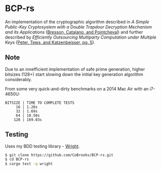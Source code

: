 # BCP-rs

An implementation of the cryptographic algorithm described in 
*A Simple Public-Key Cryptosystem with a Double Trapdoor Decryption 
Mechanism and its Applications* 
([Bresson, Catalano, and Pointcheval](https://iacr.org/archive/asiacrypt2003/01_Session01/03_106/28940037.pdf))
and further described by *Efficiently Outsourcing Multiparty 
Computation under Multiple Keys*
([Peter, Tews, and Katzenbeisser, pg. 5](https://eprint.iacr.org/2013/013.pdf#page=5)).

## Note

Due to an innefficient implementation of safe prime generation, 
higher bitsizes (128+) start slowing down the initial key generation
algorithm considerably.

From some very quick-and-dirty benchmarks on a 2014 Mac Air with an i7-4650U:
```
BITSIZE | TIME TO COMPLETE TESTS
     16 | 1.20s
     32 | 1.69s
     64 | 10.50s
    128 | 169.03s
```

## Testing

Uses my BDD testing library - [Wright](https://github.com/CoBrooks/wright).

```bash
$ git clone https://github.com/CoBrooks/BCP-rs.git
$ cd BCP-rs
$ cargo test -q wright
```

